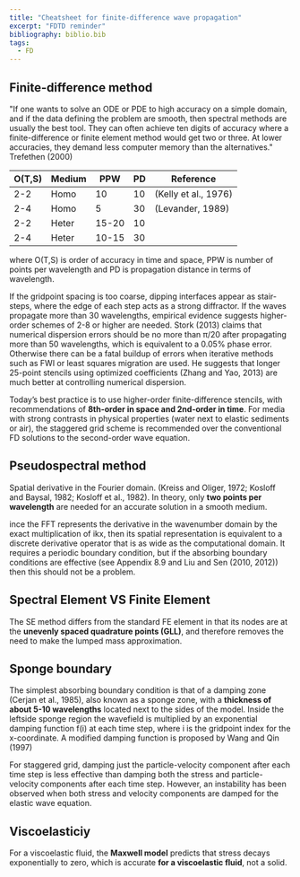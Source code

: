 ```yaml
---
title: "Cheatsheet for finite-difference wave propagation"
excerpt: "FDTD reminder"
bibliography: biblio.bib
tags:
  - FD
---
```

## Finite-difference method

"If one wants to solve an ODE or PDE to high accuracy on a simple domain, and if the data defining the problem are smooth, then spectral methods are usually the best tool. They can often achieve ten digits of accuracy where a finite-difference or finite element method would get two or three. At lower accuracies, they demand less computer memory than the alternatives." Trefethen (2000)

<!-- @trefethen2000spectral -->

| O(T,S) | Medium | PPW   | PD | Reference         |
|-----|--------|-------|----|----------------------|
| 2-2 | Homo   | 10    | 10 | (Kelly et al., 1976) |
| 2-4 | Homo   | 5     | 30 | (Levander, 1989)     |
| 2-2 | Heter  | 15-20 | 10 |                      |
| 2-4 | Heter  | 10-15 | 30 |                      |
where O(T,S) is order of accuracy in time and space,  PPW is number of points per wavelength and PD is propagation distance in terms of wavelength.

If the gridpoint spacing is too coarse, dipping interfaces appear as stair-steps, where the edge of each step acts as a strong diffractor. If the waves propagate more than 30 wavelengths, empirical evidence suggests higher-order schemes of 2-8 or higher are needed.  Stork (2013) claims that numerical dispersion errors should be no more than π/20 after propagating more than 50 wavelengths, which is equivalent to a 0.05% phase error. Otherwise there can be a fatal buildup of errors when iterative methods such as FWI or least squares migration are used. He suggests that longer 25-point stencils using optimized coefficients (Zhang and Yao, 2013) are much better at controlling numerical dispersion.

Today’s best practice is to use higher-order finite-difference stencils, with recommendations of __8th-order in space and 2nd-order in time__. For media with strong contrasts in physical properties (water next to elastic sediments or air), the staggered grid scheme is recommended over the conventional FD solutions to the second-order wave equation.

## Pseudospectral method

Spatial derivative in the Fourier domain. (Kreiss and Oliger, 1972; Kosloff and Baysal, 1982; Kosloff et al., 1982). In theory, only __two points per wavelength__ are needed for an accurate solution in a smooth medium.

ince the FFT represents the derivative in the wavenumber domain by the exact multiplication of ikx, then its spatial representation is equivalent to a discrete derivative operator that is as wide as the computational domain. It requires a periodic boundary condition, but if the absorbing boundary conditions are effective (see Appendix 8.9 and Liu and Sen (2010, 2012)) then this should not be a problem.

## Spectral Element VS Finite Element

The SE method differs from the standard FE element in that its nodes are at the __unevenly spaced quadrature points (GLL)__, and therefore removes the need to make the lumped mass approximation.

## Sponge boundary

The simplest absorbing boundary condition is that of a damping zone (Cerjan et al., 1985), also known as a sponge zone, with a __thickness of about 5-10 wavelengths__ located next to the sides of the model. Inside the leftside sponge region the wavefield is multiplied by an exponential damping function f(i) at each time step, where i is the gridpoint index for the x-coordinate. A modified damping function is proposed by Wang and Qin (1997)

For staggered grid, damping just the particle-velocity component after each time step is less effective than damping both the stress and particle-velocity components after each time step. However, an instability has been observed when both stress and velocity components are damped for the elastic wave equation.

## Viscoelasticiy

For a viscoelastic fluid, the __Maxwell model__ predicts that stress decays exponentially to zero, which is accurate __for a viscoelastic fluid__, not a solid.